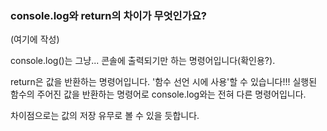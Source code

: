 ### console.log와 return의 차이가 무엇인가요?

(여기에 작성)

console.log()는 그냥... 콘솔에 출력되기만 하는 명령어입니다(확인용?).

return은 값을 반환하는 명령어입니다. '함수 선언 시에 사용'할 수 있습니다!!!
실행된 함수의 주어진 값을 반환하는 명령어로 console.log와는 전혀 다른 명령어입니다.

차이점으로는 값의 저장 유무로 볼 수 있을 듯합니다.
